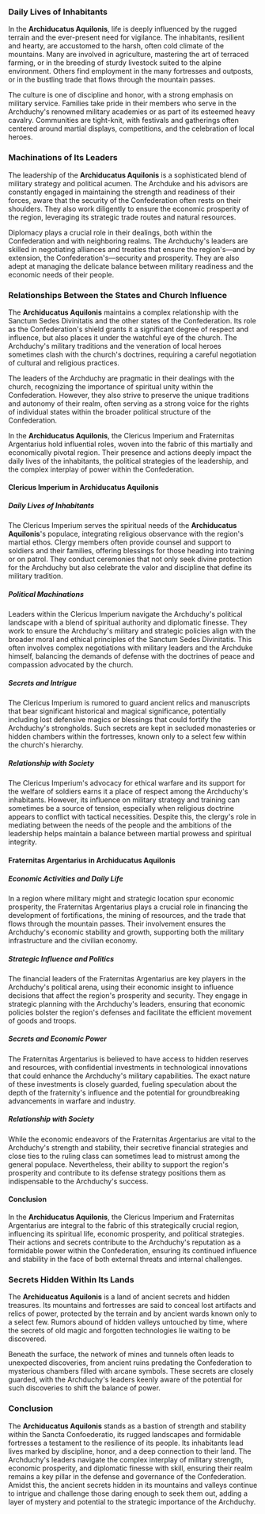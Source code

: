 ### Daily Lives of Inhabitants

In the **Archiducatus Aquilonis**, life is deeply influenced by the rugged terrain and the ever-present need for vigilance. The inhabitants, resilient and hearty, are accustomed to the harsh, often cold climate of the mountains. Many are involved in agriculture, mastering the art of terraced farming, or in the breeding of sturdy livestock suited to the alpine environment. Others find employment in the many fortresses and outposts, or in the bustling trade that flows through the mountain passes.

The culture is one of discipline and honor, with a strong emphasis on military service. Families take pride in their members who serve in the Archduchy's renowned military academies or as part of its esteemed heavy cavalry. Communities are tight-knit, with festivals and gatherings often centered around martial displays, competitions, and the celebration of local heroes.

### Machinations of Its Leaders

The leadership of the **Archiducatus Aquilonis** is a sophisticated blend of military strategy and political acumen. The Archduke and his advisors are constantly engaged in maintaining the strength and readiness of their forces, aware that the security of the Confederation often rests on their shoulders. They also work diligently to ensure the economic prosperity of the region, leveraging its strategic trade routes and natural resources.

Diplomacy plays a crucial role in their dealings, both within the Confederation and with neighboring realms. The Archduchy's leaders are skilled in negotiating alliances and treaties that ensure the region's—and by extension, the Confederation's—security and prosperity. They are also adept at managing the delicate balance between military readiness and the economic needs of their people.

### Relationships Between the States and Church Influence

The **Archiducatus Aquilonis** maintains a complex relationship with the Sanctum Sedes Divinitatis and the other states of the Confederation. Its role as the Confederation's shield grants it a significant degree of respect and influence, but also places it under the watchful eye of the church. The Archduchy's military traditions and the veneration of local heroes sometimes clash with the church's doctrines, requiring a careful negotiation of cultural and religious practices.

The leaders of the Archduchy are pragmatic in their dealings with the church, recognizing the importance of spiritual unity within the Confederation. However, they also strive to preserve the unique traditions and autonomy of their realm, often serving as a strong voice for the rights of individual states within the broader political structure of the Confederation.

In the **Archiducatus Aquilonis**, the Clericus Imperium and Fraternitas Argentarius hold influential roles, woven into the fabric of this martially and economically pivotal region. Their presence and actions deeply impact the daily lives of the inhabitants, the political strategies of the leadership, and the complex interplay of power within the Confederation.

#### Clericus Imperium in Archiducatus Aquilonis

##### Daily Lives of Inhabitants
The Clericus Imperium serves the spiritual needs of the **Archiducatus Aquilonis**'s populace, integrating religious observance with the region's martial ethos. Clergy members often provide counsel and support to soldiers and their families, offering blessings for those heading into training or on patrol. They conduct ceremonies that not only seek divine protection for the Archduchy but also celebrate the valor and discipline that define its military tradition.

##### Political Machinations
Leaders within the Clericus Imperium navigate the Archduchy's political landscape with a blend of spiritual authority and diplomatic finesse. They work to ensure the Archduchy's military and strategic policies align with the broader moral and ethical principles of the Sanctum Sedes Divinitatis. This often involves complex negotiations with military leaders and the Archduke himself, balancing the demands of defense with the doctrines of peace and compassion advocated by the church.

##### Secrets and Intrigue
The Clericus Imperium is rumored to guard ancient relics and manuscripts that bear significant historical and magical significance, potentially including lost defensive magics or blessings that could fortify the Archduchy's strongholds. Such secrets are kept in secluded monasteries or hidden chambers within the fortresses, known only to a select few within the church's hierarchy.

##### Relationship with Society
The Clericus Imperium's advocacy for ethical warfare and its support for the welfare of soldiers earns it a place of respect among the Archduchy's inhabitants. However, its influence on military strategy and training can sometimes be a source of tension, especially when religious doctrine appears to conflict with tactical necessities. Despite this, the clergy's role in mediating between the needs of the people and the ambitions of the leadership helps maintain a balance between martial prowess and spiritual integrity.

#### Fraternitas Argentarius in Archiducatus Aquilonis

##### Economic Activities and Daily Life
In a region where military might and strategic location spur economic prosperity, the Fraternitas Argentarius plays a crucial role in financing the development of fortifications, the mining of resources, and the trade that flows through the mountain passes. Their involvement ensures the Archduchy's economic stability and growth, supporting both the military infrastructure and the civilian economy.

##### Strategic Influence and Politics
The financial leaders of the Fraternitas Argentarius are key players in the Archduchy's political arena, using their economic insight to influence decisions that affect the region's prosperity and security. They engage in strategic planning with the Archduchy's leaders, ensuring that economic policies bolster the region's defenses and facilitate the efficient movement of goods and troops.

##### Secrets and Economic Power
The Fraternitas Argentarius is believed to have access to hidden reserves and resources, with confidential investments in technological innovations that could enhance the Archduchy's military capabilities. The exact nature of these investments is closely guarded, fueling speculation about the depth of the fraternity's influence and the potential for groundbreaking advancements in warfare and industry.

##### Relationship with Society
While the economic endeavors of the Fraternitas Argentarius are vital to the Archduchy's strength and stability, their secretive financial strategies and close ties to the ruling class can sometimes lead to mistrust among the general populace. Nevertheless, their ability to support the region's prosperity and contribute to its defense strategy positions them as indispensable to the Archduchy's success.

#### Conclusion

In the **Archiducatus Aquilonis**, the Clericus Imperium and Fraternitas Argentarius are integral to the fabric of this strategically crucial region, influencing its spiritual life, economic prosperity, and political strategies. Their actions and secrets contribute to the Archduchy's reputation as a formidable power within the Confederation, ensuring its continued influence and stability in the face of both external threats and internal challenges.

### Secrets Hidden Within Its Lands

The **Archiducatus Aquilonis** is a land of ancient secrets and hidden treasures. Its mountains and fortresses are said to conceal lost artifacts and relics of power, protected by the terrain and by ancient wards known only to a select few. Rumors abound of hidden valleys untouched by time, where the secrets of old magic and forgotten technologies lie waiting to be discovered.

Beneath the surface, the network of mines and tunnels often leads to unexpected discoveries, from ancient ruins predating the Confederation to mysterious chambers filled with arcane symbols. These secrets are closely guarded, with the Archduchy's leaders keenly aware of the potential for such discoveries to shift the balance of power.

### Conclusion

The **Archiducatus Aquilonis** stands as a bastion of strength and stability within the Sancta Confoederatio, its rugged landscapes and formidable fortresses a testament to the resilience of its people. Its inhabitants lead lives marked by discipline, honor, and a deep connection to their land. The Archduchy's leaders navigate the complex interplay of military strength, economic prosperity, and diplomatic finesse with skill, ensuring their realm remains a key pillar in the defense and governance of the Confederation. Amidst this, the ancient secrets hidden in its mountains and valleys continue to intrigue and challenge those daring enough to seek them out, adding a layer of mystery and potential to the strategic importance of the Archduchy.